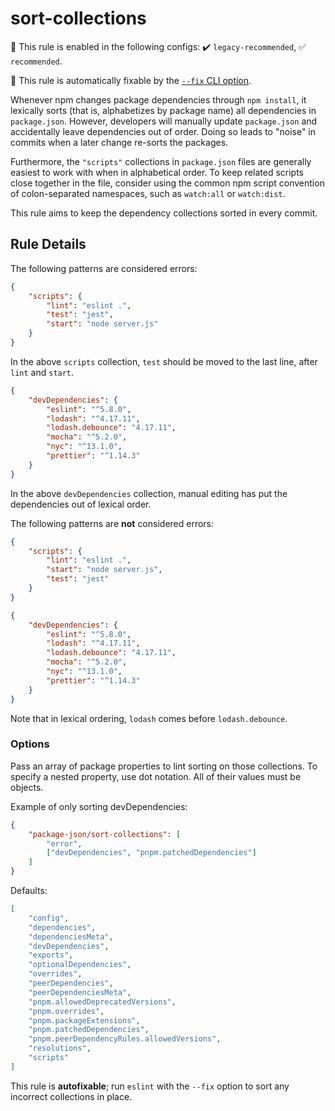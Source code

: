 # sort-collections

💼 This rule is enabled in the following configs: ✔️ `legacy-recommended`, ✅ `recommended`.

🔧 This rule is automatically fixable by the [`--fix` CLI option](https://eslint.org/docs/latest/user-guide/command-line-interface#--fix).

<!-- end auto-generated rule header -->

Whenever npm changes package dependencies through `npm install`, it lexically sorts (that is, alphabetizes by package name) all dependencies in `package.json`.
However, developers will manually update `package.json` and accidentally leave dependencies out of order.
Doing so leads to "noise" in commits when a later change re-sorts the packages.

Furthermore, the `"scripts"` collections in `package.json` files are generally easiest to work with when in alphabetical order.
To keep related scripts close together in the file, consider using the common npm script convention of colon-separated namespaces, such as `watch:all` or `watch:dist`.

This rule aims to keep the dependency collections sorted in every commit.

## Rule Details

The following patterns are considered errors:

<!-- eslint-disable jsonc/sort-keys -->

```json
{
	"scripts": {
		"lint": "eslint .",
		"test": "jest",
		"start": "node server.js"
	}
}
```

<!-- eslint-enable jsonc/sort-keys -->

In the above `scripts` collection, `test` should be moved to the last line, after `lint` and `start`.

```json
{
	"devDependencies": {
		"eslint": "^5.8.0",
		"lodash": "^4.17.11",
		"lodash.debounce": "4.17.11",
		"mocha": "^5.2.0",
		"nyc": "^13.1.0",
		"prettier": "^1.14.3"
	}
}
```

In the above `devDependencies` collection, manual editing has put the dependencies out of lexical order.

The following patterns are **not** considered errors:

```json
{
	"scripts": {
		"lint": "eslint .",
		"start": "node server.js",
		"test": "jest"
	}
}
```

```json
{
	"devDependencies": {
		"eslint": "^5.8.0",
		"lodash": "^4.17.11",
		"lodash.debounce": "4.17.11",
		"mocha": "^5.2.0",
		"nyc": "^13.1.0",
		"prettier": "^1.14.3"
	}
}
```

Note that in lexical ordering, `lodash` comes before `lodash.debounce`.

### Options

Pass an array of package properties to lint sorting on those collections.
To specify a nested property, use dot notation.
All of their values must be objects.

Example of only sorting devDependencies:

```json
{
	"package-json/sort-collections": [
		"error",
		["devDependencies", "pnpm.patchedDependencies"]
	]
}
```

Defaults:

```json
[
	"config",
	"dependencies",
	"dependenciesMeta",
	"devDependencies",
	"exports",
	"optionalDependencies",
	"overrides",
	"peerDependencies",
	"peerDependenciesMeta",
	"pnpm.allowedDeprecatedVersions",
	"pnpm.overrides",
	"pnpm.packageExtensions",
	"pnpm.patchedDependencies",
	"pnpm.peerDependencyRules.allowedVersions",
	"resolutions",
	"scripts"
]
```

This rule is **autofixable**; run `eslint` with the `--fix` option to sort any incorrect collections in place.
